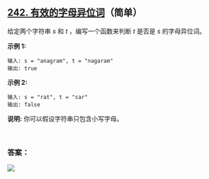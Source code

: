 ## [242. 有效的字母异位词](https://leetcode-cn.com/problems/valid-anagram/)（简单）

给定两个字符串 *s* 和 *t* ，编写一个函数来判断 *t* 是否是 *s* 的字母异位词。

**示例 1:**

```
输入: s = "anagram", t = "nagaram"
输出: true
```

**示例 2:**

```
输入: s = "rat", t = "car"
输出: false
```

**说明:**
你可以假设字符串只包含小写字母。

<br/>

### 答案：













![](https://img-blog.csdnimg.cn/20200807155236311.png)


